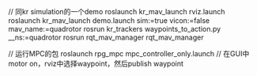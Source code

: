 // 同kr simulation的一个demo
roslaunch kr_mav_launch rviz.launch
roslaunch kr_mav_launch demo.launch sim:=true vicon:=false mav_name:=quadrotor
rosrun kr_trackers waypoints_to_action.py __ns:=quadrotor
rosrun rqt_mav_manager rqt_mav_manager

// 运行MPC的包
roslaunch rpg_mpc mpc_controller_only.launch 
// 在GUI中motor on，rviz中选择waypoint，然后publish waypoint

